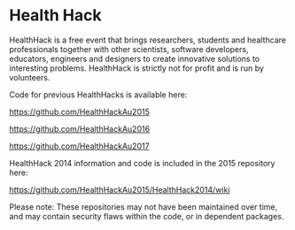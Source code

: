 # Health Hack

HealthHack is a free event that brings researchers, students and healthcare professionals together with other scientists, software developers, educators, engineers and designers to create innovative solutions to interesting problems. HealthHack is strictly not for profit and is run by volunteers.

Code for previous HealthHacks is available here:

https://github.com/HealthHackAu2015

https://github.com/HealthHackAu2016

https://github.com/HealthHackAu2017

HealthHack 2014 information and code is included in the 2015 repository here:

https://github.com/HealthHackAu2015/HealthHack2014/wiki


Please note: These repositories may not have been maintained over time, and may contain security flaws within the code, or in dependent packages. 

